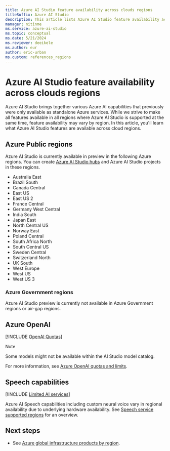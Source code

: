```yaml
---
title: Azure AI Studio feature availability across clouds regions
titleSuffix: Azure AI Studio
description: This article lists Azure AI Studio feature availability across clouds regions.
manager: nitinme
ms.service: azure-ai-studio
ms.topic: conceptual
ms.date: 5/21/2024
ms.reviewer: deeikele
ms.author: eur
author: eric-urban
ms.custom: references_regions
---
```


# Azure AI Studio feature availability across clouds regions

Azure AI Studio brings together various Azure AI capabilities that previously were only available as standalone Azure services. While we strive to make all features available in all regions where Azure AI Studio is supported at the same time, feature availability may vary by region. In this article, you'll learn what Azure AI Studio features are available across cloud regions.  

## Azure Public regions

Azure AI Studio is currently available in preview in the following Azure regions. You can create [Azure AI Studio hubs](../how-to/create-azure-ai-resource.md) and Azure AI Studio projects in these regions.

- Australia East
- Brazil South
- Canada Central
- East US
- East US 2
- France Central
- Germany West Central
- India South
- Japan East
- North Central US
- Norway East
- Poland Central
- South Africa North
- South Central US
- Sweden Central
- Switzerland North
- UK South
- West Europe
- West US
- West US 3

### Azure Government regions

Azure AI Studio preview is currently not available in Azure Government regions or air-gap regions.

## Azure OpenAI

[!INCLUDE [OpenAI Quotas](../../ai-services/openai/includes/model-matrix/quota.md)]

> [!NOTE]
> Some models might not be available within the AI Studio model catalog.

For more information, see [Azure OpenAI quotas and limits](/azure/ai-services/openai/quotas-limits).

## Speech capabilities

[!INCLUDE [Limited AI services](../includes/limited-ai-services.md)]

Azure AI Speech capabilities including custom neural voice vary in regional availability due to underlying hardware availability. See [Speech service supported regions](../../ai-services/speech-service/regions.md) for an overview.

## Next steps

- See [Azure global infrastructure products by region](https://azure.microsoft.com/global-infrastructure/services/).
